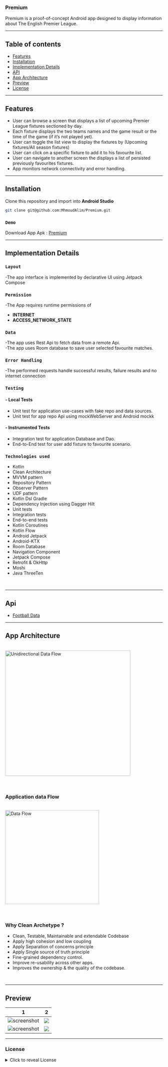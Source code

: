 ### Premium

Premium is a proof-of-concept Android app designed to display information about The English Premier League.

---------

## Table of contents

- [Features](#features)
- [Installation](#Installation)
- [Implementation Details](#implementation-details)
- [API](#api)
- [App Architecture](#app-architecture)
- [Preview](#preview)
- [License](#license)

---------

## Features

- User can browse a screen that displays a list of upcoming Premier League fixtures sectioned by day.
- Each fixture displays the two teams names and the game result or the time of
  the game (if it’s not played yet).
- User can toggle the list view to display the fixtures by (Upcoming fixtures/All season fixtures)
- User can click on a specific fixture to add it to his favourite list.
- User can navigate to another screen the displays a list of persisted previously favourites fixtures.
- App monitors network connectivity and error handling.

--------

## Installation

Clone this repository and import into **Android Studio**
```bash
git clone git@github.com:MhmoudAlim/Premium.git
```

### `Demo`

Download App Apk : [Premium](https://github.com/MhmoudAlim/Premium/raw/master/app/release/app-release.apk)

------

## Implementation Details

### `Layout`
-The app interface is implemented by declarative UI using Jetpack Compose


### `Permission`
-The App requires runtime permissions of
* **INTERNET**
* **ACCESS_NETWORK_STATE**



### `Data`
-The app uses Rest Api to fetch data from a remote Api.
<br/>
-The app uses Room database to save user selected favourite matches.


### `Error Handling`
-The performed requests handle successful results, failure results and no internet connection


### `Testing`

#### - **Local Tests**

* Unit test for application use-cases with fake repo and data sources.
* Unit test for app repo Api using mockWebServer and Android mockk

#### - **Instrumented Tests**
* Integration test for application Database and Dao.
* End-to-End test for user add fixture to favourite scenario.



### `Technologies used`

- Kotlin
- Clean Architecture
- MVVM pattern
- Repository Pattern
- Observer Pattern
- UDF pattern
- Kotlin Dsl Gradle
- Dependency Injection using Dagger Hilt
- Unit tests
- Integration tests
- End-to-end tests
- Kotlin Coroutines
- Kotlin Flow
- Android Jetpack
- Android-KTX
- Room Database
- Navigation Component
- Jetpack Compose
- Retrofit & OkHttp
- Moshi
- Java ThreeTen

<br/>

---------

## Api

- [Football Data](https://api.football-data.org/)

---------

## App Architecture
<br/>


<img src="https://github.com/MhmoudAlim/Premium/blob/master/blob/app_arch.png?raw=true" alt="Unidirectional Data Flow" width="400"/>


<br/>
<br/>
<br/>


### Application data Flow
<br/>

<img src="https://github.com/MhmoudAlim/Premium/blob/master/blob/architecture.png?raw=true" alt="Data Flow" height="300"/>


<br/>
<br/>
<br/>

### Why Clean Archetype ?

- Clean, Testable, Maintainable and extendable Codebase
- Apply high cohesion and low coupling
- Apply Separation of concerns principle
- Apply Single source of truth principle
- Fine-grained dependency control.
- Improve re-usability across other apps.
- Improves the ownership & the quality of the codebase.

<br/>

---------


## Preview

|                                                1                                                |                                           2                                           |
|:-----------------------------------------------------------------------------------------------:|:-------------------------------------------------------------------------------------:|
| ![screenshot](https://github.com/MhmoudAlim/Premium/blob/master/blob/Screenshot_1.jpg?raw=true) | ![](https://github.com/MhmoudAlim/Premium/blob/master/blob/Screenshot_2.jpg?raw=true) |
| ![screenshot](https://github.com/MhmoudAlim/Premium/blob/master/blob/Screenshot_3.jpg?raw=true) | ![](https://github.com/MhmoudAlim/Premium/blob/master/blob/Screenshot_4.jpg?raw=true) |




---------


### License

<details>
    <summary>
        Click to reveal License
    </summary>

```
Licensed under the Apache License, Version 2.0 (the "License");
you may not use this file except in compliance with the License.
You may obtain a copy of the License at

   https://www.apache.org/licenses/LICENSE-2.0

Unless required by applicable law or agreed to in writing, software
distributed under the License is distributed on an "AS IS" BASIS,
WITHOUT WARRANTIES OR CONDITIONS OF ANY KIND, either express or implied.
See the License for the specific language governing permissions and
limitations under the License.
```

</details>
